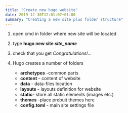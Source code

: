 ```yaml
---
title: "Create new hugo website"
date: 2019-12-30T12:01:07+01:00
summary: "Creating a new site plus folder structure"
---
```


1. open cmd in folder where new site will be located
2. type **hugo new site _site_name_**
3. check that you get _Congratulations!..._

4. Hugo creates a number of folders

    * **archetypes** -common parts
    * **content** - content of website
    * **data** - data-files location
    * **layouts** - layouts definition for website
    * **static**- store all static elements (images etc.)
    * **themes** -place prebuit themes here
    * **config.toml** - main site settings file
